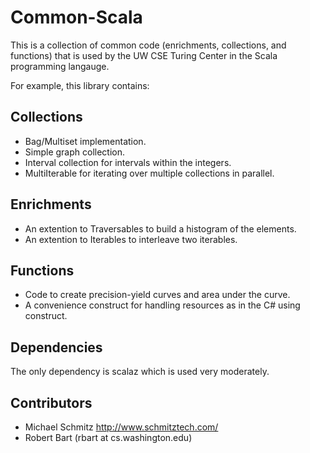 # Common-Scala

This is a collection of common code (enrichments, collections, and functions)
that is used by the UW CSE Turing Center in the Scala programming langauge.

For example, this library contains:

## Collections

* Bag/Multiset implementation.
* Simple graph collection.
* Interval collection for intervals within the integers.
* MultiIterable for iterating over multiple collections in parallel.

## Enrichments

* An extention to Traversables to build a histogram of the elements.
* An extention to Iterables to interleave two iterables.

## Functions

* Code to create precision-yield curves and area under the curve.
* A convenience construct for handling resources as in the C# using construct.

## Dependencies

The only dependency is scalaz which is used very moderately.

## Contributors

* Michael Schmitz <http://www.schmitztech.com/>
* Robert Bart (rbart at cs.washington.edu)
